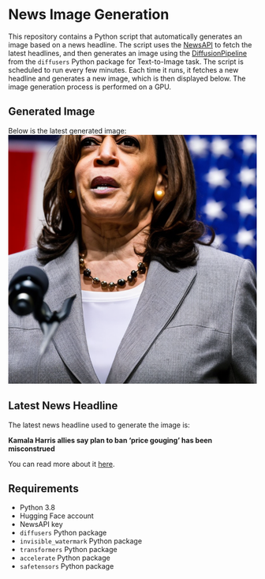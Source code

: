 # News Image Generation
This repository contains a Python script that automatically generates an image based on a news headline. The script uses the [NewsAPI](https://newsapi.org/) to fetch the latest headlines, and then generates an image using the [DiffusionPipeline](https://github.com/huggingface/diffusers) from the `diffusers` Python package for Text-to-Image task.
The script is scheduled to run every few minutes. Each time it runs, it fetches a new headline and generates a new image, which is then displayed below. The image generation process is performed on a GPU.

## Generated Image
Below is the latest generated image:
![Generated Image](image.png)

## Latest News Headline
The latest news headline used to generate the image is:

**Kamala Harris allies say plan to ban ‘price gouging’ has been misconstrued**

You can read more about it [here](https://news.google.com/rss/articles/CBMikgFBVV95cUxNajBJb0VUQk9ucDJsODNEWHNlbXdIaDdkd0lvUnA4TDA4RXBsWmJQM294Nm9CYWNRNjlGQUVOV3JLYXB3emJfLTNFeW44Z2F6dDM5Y1Q2SXo5VG9hTmQyTm13VjJHZXpkSmpRTEJZdWVNSXNuVWRBRGl1WXE3WjJ1Ml9TNGtvUnVIaWxQSS1hWTVfdw?oc=5).

## Requirements
- Python 3.8
- Hugging Face account
- NewsAPI key
- `diffusers` Python package
- `invisible_watermark` Python package
- `transformers` Python package
- `accelerate` Python package
- `safetensors` Python package
